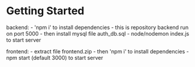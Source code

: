 # Getting Started

backend:
    - 'npm i' to install dependencies
    - this is repository backend run on port 5000
    - then install mysql file auth_db.sql
    - node/nodemon index.js to start server

frontend:
    - extract file frontend.zip
    - then 'npm i' to install dependencies
    - npm start (default 3000) to start server
